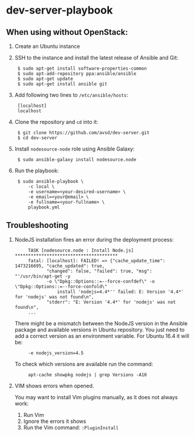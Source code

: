 # dev-server-playbook

## When using without OpenStack:


1. Create an Ubuntu instance
2. SSH to the instance and install the latest release of Ansible and Git:

        $ sudo apt-get install software-properties-common
        $ sudo apt-add-repository ppa:ansible/ansible
        $ sudo apt-get update
        $ sudo apt-get install ansible git

3. Add following two lines to ``/etc/ansible/hosts``:

        [localhost]
        localhost

4. Clone the repository and ``cd`` into it:

        $ git clone https://github.com/avsd/dev-server.git
        $ cd dev-server

5. Install ``nodesource-node`` role using Ansible Galaxy:

        $ sudo ansible-galaxy install nodesource.node

6. Run the playbook:

        $ sudo ansible-playbook \
            -c local \
            -e username=<your-desired-username> \
            -e email=<your@email> \
            -e fullname=<your-fullname> \
            playbook.yml

## Troubleshooting

1. NodeJS installation fires an error during the deployment process:

            TASK [nodesource.node : Install Node.js] ***************************************
            fatal: [localhost]: FAILED! => {"cache_update_time": 1473216695, "cache_updated": true,
                   "changed": false, "failed": true, "msg": "'/usr/bin/apt-get -y
                   -o \"Dpkg::Options::=--force-confdef\" -o \"Dpkg::Options::=--force-confold\"
                       install 'nodejs=4.4*'' failed: E: Version '4.4*' for 'nodejs' was not found\n",
                   "stderr": "E: Version '4.4*' for 'nodejs' was not found\n",
            ...

   There might be a mismatch between the NodeJS version in the Ansible package and available
   versions in Ubuntu repository. You just need to add a correct version as an environment
   variable. For Ubuntu 16.4 it will be:

            -e nodejs_version=4.5

   To check which versions are available run the command:

            apt-cache showpkg nodejs | grep Versions -A10

2. VIM shows errors when opened.

   You may want to install Vim plugins manually, as it does not always work:
   
   1. Run Vim
   2. Ignore the errors it shows
   3. Run the Vim command: ``:PluginInstall``
